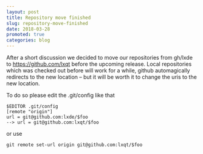 ```yaml
---
layout: post
title: Repository move finished
slug: repository-move-finished
date: 2018-03-28
promoted: true
categories: blog
---
```


After a short discussion we decided to move our repositories from gh/lxde to
https://github.com/lxqt before the upcoming release. Local repositories which
was checked out before will work for a while, github automagically redirects to
the new location – but it will be worth it to change the uris to the new
location.

To do so please edit the .git/config like that  
```
$EDITOR .git/config
[remote "origin"]
url = git@github.com:lxde/$foo
--> url = git@github.com:lxqt/$foo
```

or use  

```
git remote set-url origin git@github.com:lxqt/$foo
```
